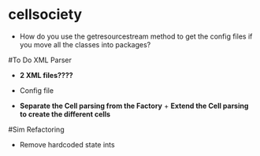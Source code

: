 # cellsociety
- How do you use the getresourcestream method to get the config files if you move all the classes into packages?



#To Do XML Parser

- **2 XML files????**
- Config file

- **Separate the Cell parsing from the Factory** + **Extend the Cell parsing to create the different cells**




#Sim Refactoring

- Remove hardcoded state ints
